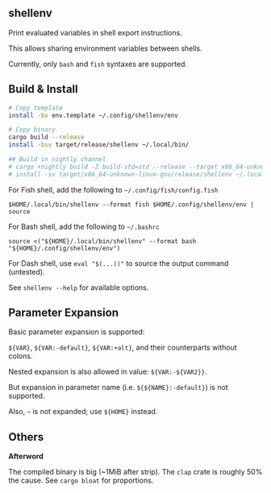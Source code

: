 shellenv
------------------------------
Print evaluated variables in shell export instructions.

This allows sharing environment variables between shells.

Currently, only `bash` and `fish` syntaxes are supported.

Build & Install
------------------------------

```bash
# Copy template
install -bv env.template ~/.config/shellenv/env

# Copy binary
cargo build --release
install -bsv target/release/shellenv ~/.local/bin/

## Build in nightly channel
# cargo +nightly build -Z build-std=std --release --target x86_64-unknown-linux-gnu
# install -sv target/x86_64-unknown-linux-gnu/release/shellenv ~/.local/bin/
```

For Fish shell, add the following to `~/.config/fish/config.fish`
```
$HOME/.local/bin/shellenv --format fish $HOME/.config/shellenv/env | source
```
For Bash shell, add the following to `~/.bashrc`
```
source <("${HOME}/.local/bin/shellenv" --format bash "${HOME}/.config/shellenv/env")
```
For Dash shell, use `eval "$(...))"` to source the output command (untested).

See `shellenv --help` for available options.

Parameter Expansion
------------------------------

Basic parameter expansion is supported:

`${VAR}`, `${VAR:-default}`, `${VAR:+alt}`, and their counterparts without colons.

Nested expansion is also allowed in value: `${VAR:-${VAR2}}`.

But expansion in parameter name (i.e. `${${NAME}:-default}`) is not supported.

Also, `~` is not expanded; use `${HOME}` instead.

Others
--------

**Afterword**


The compiled binary is big (~1MiB after strip).
The `clap` crate is roughly 50% the cause.
See `cargo bloat` for proportions.